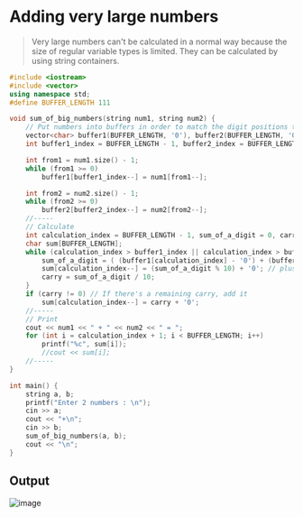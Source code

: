 # Adding very large numbers
>Very large numbers can't be calculated in a normal way because the size of regular variable types is limited.
>They can be calculated by using string containers.

~~~c++
#include <iostream>
#include <vector>
using namespace std;
#define BUFFER_LENGTH 111

void sum_of_big_numbers(string num1, string num2) {
	// Put numbers into buffers in order to match the digit positions to calculate
	vector<char> buffer1(BUFFER_LENGTH, '0'), buffer2(BUFFER_LENGTH, '0');
	int buffer1_index = BUFFER_LENGTH - 1, buffer2_index = BUFFER_LENGTH - 1;

	int from1 = num1.size() - 1;
	while (from1 >= 0)
		buffer1[buffer1_index--] = num1[from1--];

	int from2 = num2.size() - 1;
	while (from2 >= 0)
		buffer2[buffer2_index--] = num2[from2--];
	//-----
	// Calculate
	int calculation_index = BUFFER_LENGTH - 1, sum_of_a_digit = 0, carry = 0;
	char sum[BUFFER_LENGTH];
	while (calculation_index > buffer1_index || calculation_index > buffer2_index) {
		sum_of_a_digit = ( (buffer1[calculation_index] - '0') + (buffer2[calculation_index] - '0') ) + carry; // minus '0' is equals to atoi()
		sum[calculation_index--] = (sum_of_a_digit % 10) + '0'; // plus '0' is equal to [int to ASCII];
		carry = sum_of_a_digit / 10;
	}
	if (carry != 0) // If there's a remaining carry, add it
		sum[calculation_index--] = carry + '0';
	//-----
	// Print
	cout << num1 << " + " << num2 << " = ";
	for (int i = calculation_index + 1; i < BUFFER_LENGTH; i++)
		printf("%c", sum[i]);
		//cout << sum[i];
	//-----
}

int main() {
	string a, b;
	printf("Enter 2 numbers : \n");
	cin >> a;
	cout << "+\n";
	cin >> b;
	sum_of_big_numbers(a, b);
	cout << "\n";
}
~~~

## Output
![image](https://user-images.githubusercontent.com/67142421/149729919-343de98f-1b4f-44dc-966c-3d3b60cdcdea.png)
